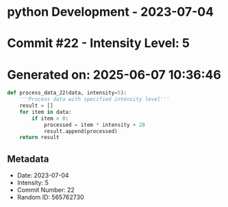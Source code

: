 ﻿# python Development - 2023-07-04
# Commit #22 - Intensity Level: 5
# Generated on: 2025-06-07 10:36:46
```python
def process_data_22(data, intensity=5):
    '''Process data with specified intensity level'''
    result = []
    for item in data:
        if item > 0:
            processed = item * intensity + 28
            result.append(processed)
    return result
```
## Metadata
- Date: 2023-07-04
- Intensity: 5
- Commit Number: 22
- Random ID: 565762730
